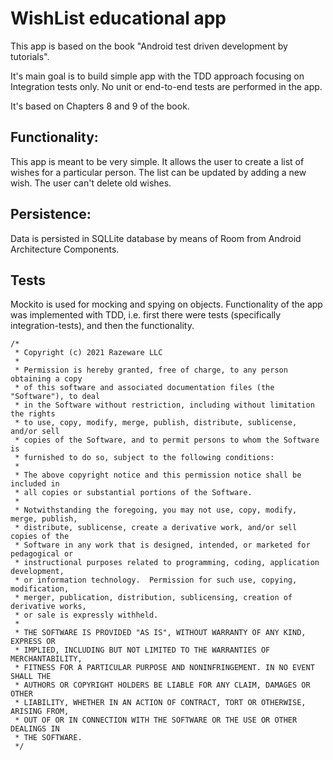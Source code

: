 # WishList educational app

This app is based on the book "Android test driven development by tutorials".

It's main goal is to build simple app with the TDD approach focusing on Integration tests only.
No unit or end-to-end tests are performed in the app.

It's based on Chapters 8 and 9 of the book.

## Functionality:

This app is meant to be very simple. It allows the user to create a list of wishes for a particular person. The list can be 
updated by adding a new wish. The user can't delete old wishes.

## Persistence:
Data is persisted in SQLLite database by means of Room from Android Architecture Components.

## Tests
Mockito is used for mocking and spying on objects.
Functionality of the app was implemented with TDD, i.e. first there were tests (specifically integration-tests),
and then the functionality.

```text
/*
 * Copyright (c) 2021 Razeware LLC
 *
 * Permission is hereby granted, free of charge, to any person obtaining a copy
 * of this software and associated documentation files (the "Software"), to deal
 * in the Software without restriction, including without limitation the rights
 * to use, copy, modify, merge, publish, distribute, sublicense, and/or sell
 * copies of the Software, and to permit persons to whom the Software is
 * furnished to do so, subject to the following conditions:
 *
 * The above copyright notice and this permission notice shall be included in
 * all copies or substantial portions of the Software.
 *
 * Notwithstanding the foregoing, you may not use, copy, modify, merge, publish,
 * distribute, sublicense, create a derivative work, and/or sell copies of the
 * Software in any work that is designed, intended, or marketed for pedagogical or
 * instructional purposes related to programming, coding, application development,
 * or information technology.  Permission for such use, copying, modification,
 * merger, publication, distribution, sublicensing, creation of derivative works,
 * or sale is expressly withheld.
 *
 * THE SOFTWARE IS PROVIDED "AS IS", WITHOUT WARRANTY OF ANY KIND, EXPRESS OR
 * IMPLIED, INCLUDING BUT NOT LIMITED TO THE WARRANTIES OF MERCHANTABILITY,
 * FITNESS FOR A PARTICULAR PURPOSE AND NONINFRINGEMENT. IN NO EVENT SHALL THE
 * AUTHORS OR COPYRIGHT HOLDERS BE LIABLE FOR ANY CLAIM, DAMAGES OR OTHER
 * LIABILITY, WHETHER IN AN ACTION OF CONTRACT, TORT OR OTHERWISE, ARISING FROM,
 * OUT OF OR IN CONNECTION WITH THE SOFTWARE OR THE USE OR OTHER DEALINGS IN
 * THE SOFTWARE.
 */
```


